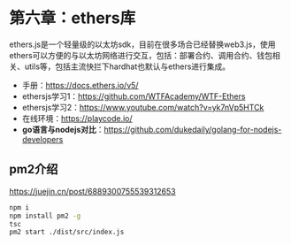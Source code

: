 # 第六章：ethers库
ethers.js是一个轻量级的以太坊sdk，目前在很多场合已经替换web3.js，使用ethers可以方便的与以太坊网络进行交互，包括：部署合约、调用合约、钱包相关、utils等，包括主流快拦下hardhat也默认与ethers进行集成。


- 手册：https://docs.ethers.io/v5/
- ethersjs学习1：https://github.com/WTFAcademy/WTF-Ethers
- ethersjs学习2：https://www.youtube.com/watch?v=yk7nVp5HTCk
- 在线环境：https://playcode.io/
- **go语言与nodejs对比**：https://github.com/dukedaily/golang-for-nodejs-developers



## pm2介绍

https://juejin.cn/post/6889300755539312653

```sh
npm i
npm install pm2 -g
tsc
pm2 start ./dist/src/index.js
```
